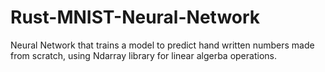 # Rust-MNIST-Neural-Network
Neural Network that trains a model to predict hand written numbers made from scratch, using Ndarray library for linear algerba operations.
